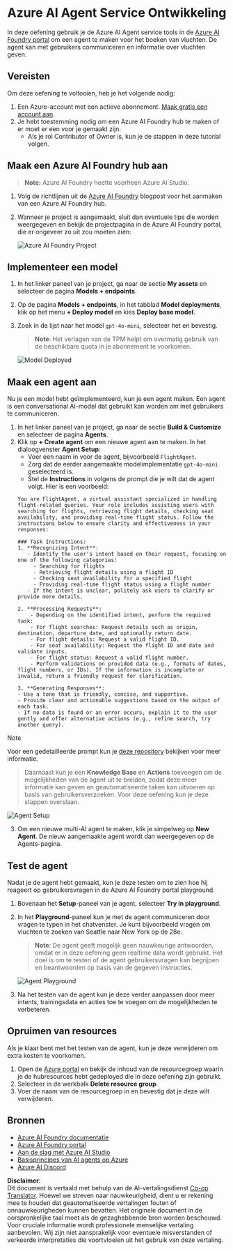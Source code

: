 <!--
CO_OP_TRANSLATOR_METADATA:
{
  "original_hash": "7e92870dc0843e13d4dabc620c09d2d9",
  "translation_date": "2025-07-12T08:20:26+00:00",
  "source_file": "02-explore-agentic-frameworks/azure-ai-foundry-agent-creation.md",
  "language_code": "nl"
}
-->
# Azure AI Agent Service Ontwikkeling

In deze oefening gebruik je de Azure AI Agent service tools in de [Azure AI Foundry portal](https://ai.azure.com/?WT.mc_id=academic-105485-koreyst) om een agent te maken voor het boeken van vluchten. De agent kan met gebruikers communiceren en informatie over vluchten geven.

## Vereisten

Om deze oefening te voltooien, heb je het volgende nodig:
1. Een Azure-account met een actieve abonnement. [Maak gratis een account aan](https://azure.microsoft.com/free/?WT.mc_id=academic-105485-koreyst).
2. Je hebt toestemming nodig om een Azure AI Foundry hub te maken of er moet er een voor je gemaakt zijn.
    - Als je rol Contributor of Owner is, kun je de stappen in deze tutorial volgen.

## Maak een Azure AI Foundry hub aan

> **Note:** Azure AI Foundry heette voorheen Azure AI Studio.

1. Volg de richtlijnen uit de [Azure AI Foundry](https://learn.microsoft.com/en-us/azure/ai-studio/?WT.mc_id=academic-105485-koreyst) blogpost voor het aanmaken van een Azure AI Foundry hub.
2. Wanneer je project is aangemaakt, sluit dan eventuele tips die worden weergegeven en bekijk de projectpagina in de Azure AI Foundry portal, die er ongeveer zo uit zou moeten zien:

    ![Azure AI Foundry Project](../../../translated_images/azure-ai-foundry.88d0c35298348c2fca620668d9b567b50b18dfe94fd2251e0793a28d4d60854e.nl.png)

## Implementeer een model

1. In het linker paneel van je project, ga naar de sectie **My assets** en selecteer de pagina **Models + endpoints**.
2. Op de pagina **Models + endpoints**, in het tabblad **Model deployments**, klik op het menu **+ Deploy model** en kies **Deploy base model**.
3. Zoek in de lijst naar het model `gpt-4o-mini`, selecteer het en bevestig.

    > **Note**: Het verlagen van de TPM helpt om overmatig gebruik van de beschikbare quota in je abonnement te voorkomen.

    ![Model Deployed](../../../translated_images/model-deployment.3749c53fb81e18fdc2da5beb872441b4a5f86a2d1206c5a9999a4997f78e4b7a.nl.png)

## Maak een agent aan

Nu je een model hebt geïmplementeerd, kun je een agent maken. Een agent is een conversational AI-model dat gebruikt kan worden om met gebruikers te communiceren.

1. In het linker paneel van je project, ga naar de sectie **Build & Customize** en selecteer de pagina **Agents**.
2. Klik op **+ Create agent** om een nieuwe agent aan te maken. In het dialoogvenster **Agent Setup**:
    - Voer een naam in voor de agent, bijvoorbeeld `FlightAgent`.
    - Zorg dat de eerder aangemaakte modelimplementatie `gpt-4o-mini` geselecteerd is.
    - Stel de **Instructions** in volgens de prompt die je wilt dat de agent volgt. Hier is een voorbeeld:
    ```
    You are FlightAgent, a virtual assistant specialized in handling flight-related queries. Your role includes assisting users with searching for flights, retrieving flight details, checking seat availability, and providing real-time flight status. Follow the instructions below to ensure clarity and effectiveness in your responses:

    ### Task Instructions:
    1. **Recognizing Intent**:
       - Identify the user's intent based on their request, focusing on one of the following categories:
         - Searching for flights
         - Retrieving flight details using a flight ID
         - Checking seat availability for a specified flight
         - Providing real-time flight status using a flight number
       - If the intent is unclear, politely ask users to clarify or provide more details.
        
    2. **Processing Requests**:
        - Depending on the identified intent, perform the required task:
        - For flight searches: Request details such as origin, destination, departure date, and optionally return date.
        - For flight details: Request a valid flight ID.
        - For seat availability: Request the flight ID and date and validate inputs.
        - For flight status: Request a valid flight number.
        - Perform validations on provided data (e.g., formats of dates, flight numbers, or IDs). If the information is incomplete or invalid, return a friendly request for clarification.

    3. **Generating Responses**:
    - Use a tone that is friendly, concise, and supportive.
    - Provide clear and actionable suggestions based on the output of each task.
    - If no data is found or an error occurs, explain it to the user gently and offer alternative actions (e.g., refine search, try another query).
    
    ```
> [!NOTE]
> Voor een gedetailleerde prompt kun je [deze repository](https://github.com/ShivamGoyal03/RoamMind) bekijken voor meer informatie.
    
> Daarnaast kun je een **Knowledge Base** en **Actions** toevoegen om de mogelijkheden van de agent uit te breiden, zodat deze meer informatie kan geven en geautomatiseerde taken kan uitvoeren op basis van gebruikersverzoeken. Voor deze oefening kun je deze stappen overslaan.
    
![Agent Setup](../../../translated_images/agent-setup.9bbb8755bf5df672c712a9aaed6482305d32a4986742e6b21faf59485f25c50a.nl.png)

3. Om een nieuwe multi-AI agent te maken, klik je simpelweg op **New Agent**. De nieuw aangemaakte agent wordt dan weergegeven op de Agents-pagina.

## Test de agent

Nadat je de agent hebt gemaakt, kun je deze testen om te zien hoe hij reageert op gebruikersvragen in de Azure AI Foundry portal playground.

1. Bovenaan het **Setup**-paneel van je agent, selecteer **Try in playground**.
2. In het **Playground**-paneel kun je met de agent communiceren door vragen te typen in het chatvenster. Je kunt bijvoorbeeld vragen om vluchten te zoeken van Seattle naar New York op de 28e.

    > **Note**: De agent geeft mogelijk geen nauwkeurige antwoorden, omdat er in deze oefening geen realtime data wordt gebruikt. Het doel is om te testen of de agent gebruikersvragen kan begrijpen en beantwoorden op basis van de gegeven instructies.

    ![Agent Playground](../../../translated_images/agent-playground.dc146586de71501011798b919ae595f4d4facf8c3a5f53e0107e7b80fc2418d1.nl.png)

3. Na het testen van de agent kun je deze verder aanpassen door meer intents, trainingsdata en acties toe te voegen om de mogelijkheden te verbeteren.

## Opruimen van resources

Als je klaar bent met het testen van de agent, kun je deze verwijderen om extra kosten te voorkomen.
1. Open de [Azure portal](https://portal.azure.com) en bekijk de inhoud van de resourcegroep waarin je de hubresources hebt gedeployed die in deze oefening zijn gebruikt.
2. Selecteer in de werkbalk **Delete resource group**.
3. Voer de naam van de resourcegroep in en bevestig dat je deze wilt verwijderen.

## Bronnen

- [Azure AI Foundry documentatie](https://learn.microsoft.com/en-us/azure/ai-studio/?WT.mc_id=academic-105485-koreyst)
- [Azure AI Foundry portal](https://ai.azure.com/?WT.mc_id=academic-105485-koreyst)
- [Aan de slag met Azure AI Studio](https://techcommunity.microsoft.com/blog/educatordeveloperblog/getting-started-with-azure-ai-studio/4095602?WT.mc_id=academic-105485-koreyst)
- [Basisprincipes van AI agents op Azure](https://learn.microsoft.com/en-us/training/modules/ai-agent-fundamentals/?WT.mc_id=academic-105485-koreyst)
- [Azure AI Discord](https://aka.ms/AzureAI/Discord)

**Disclaimer**:  
Dit document is vertaald met behulp van de AI-vertalingsdienst [Co-op Translator](https://github.com/Azure/co-op-translator). Hoewel we streven naar nauwkeurigheid, dient u er rekening mee te houden dat geautomatiseerde vertalingen fouten of onnauwkeurigheden kunnen bevatten. Het originele document in de oorspronkelijke taal moet als de gezaghebbende bron worden beschouwd. Voor cruciale informatie wordt professionele menselijke vertaling aanbevolen. Wij zijn niet aansprakelijk voor eventuele misverstanden of verkeerde interpretaties die voortvloeien uit het gebruik van deze vertaling.